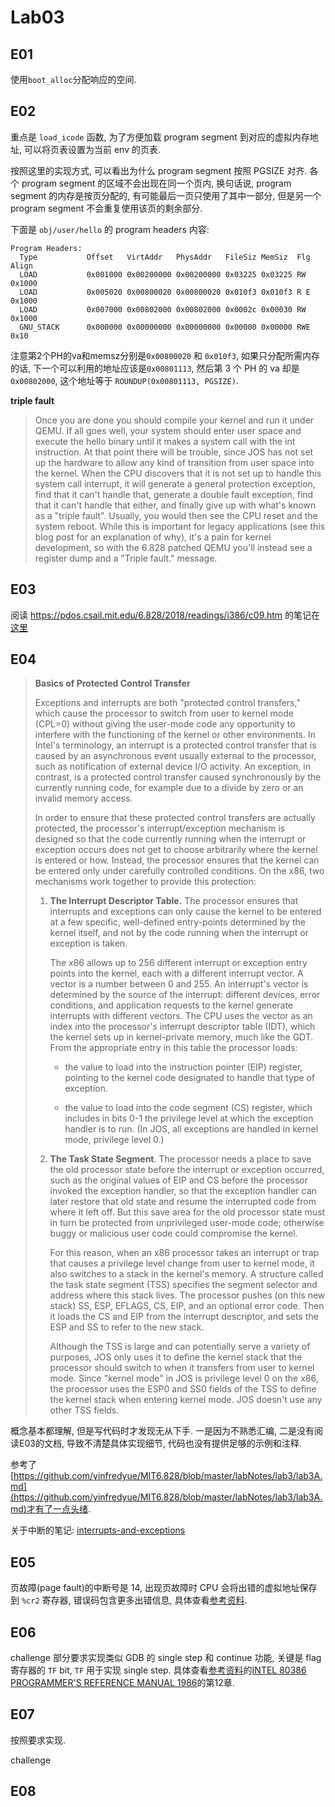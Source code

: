 # Lab03

## E01

使用`boot_alloc`分配响应的空间.

## E02

重点是 `load_icode` 函数, 为了方便加载 program segment 到对应的虚拟内存地址, 可以将页表设置为当前 env 的页表.

按照这里的实现方式, 可以看出为什么 program segment 按照 PGSIZE 对齐. 各个 program segment 的区域不会出现在同一个页内, 换句话说, program segment 的内存是按页分配的, 有可能最后一页只使用了其中一部分, 但是另一个 program segment 不会重复使用该页的剩余部分.

下面是 `obj/user/hello` 的 program headers 内容:

```
Program Headers:
  Type           Offset   VirtAddr   PhysAddr   FileSiz MemSiz  Flg Align
  LOAD           0x001000 0x00200000 0x00200000 0x03225 0x03225 RW  0x1000
  LOAD           0x005020 0x00800020 0x00800020 0x010f3 0x010f3 R E 0x1000
  LOAD           0x007000 0x00802000 0x00802000 0x0002c 0x00030 RW  0x1000
  GNU_STACK      0x000000 0x00000000 0x00000000 0x00000 0x00000 RWE 0x10
```

注意第2个PH的va和memsz分别是`0x00800020` 和 `0x010f3`, 如果只分配所需内存的话, 下一个可以利用的地址应该是`0x00801113`, 然后第 3 个 PH 的 va 却是 `0x00802000`, 这个地址等于 `ROUNDUP(0x00801113, PGSIZE)`.

**triple fault**

>Once you are done you should compile your kernel and run it under QEMU. If all goes well, your system should enter user space and execute the hello binary until it makes a system call with the int instruction. At that point there will be trouble, since JOS has not set up the hardware to allow any kind of transition from user space into the kernel. When the CPU discovers that it is not set up to handle this system call interrupt, it will generate a general protection exception, find that it can't handle that, generate a double fault exception, find that it can't handle that either, and finally give up with what's known as a "triple fault". Usually, you would then see the CPU reset and the system reboot. While this is important for legacy applications (see this blog post for an explanation of why), it's a pain for kernel development, so with the 6.828 patched QEMU you'll instead see a register dump and a "Triple fault." message. 

## E03

阅读 https://pdos.csail.mit.edu/6.828/2018/readings/i386/c09.htm 的笔记在[这里](./interrupts-and-exceptions.md)

## E04

> **Basics of Protected Control Transfer**
>
> Exceptions and interrupts are both "protected control transfers," which cause the processor to switch from user to kernel mode (CPL=0) without giving the user-mode code any opportunity to interfere with the functioning of the kernel or other environments. In Intel's terminology, an interrupt is a protected control transfer that is caused by an asynchronous event usually external to the processor, such as notification of external device I/O activity. An exception, in contrast, is a protected control transfer caused synchronously by the currently running code, for example due to a divide by zero or an invalid memory access.
>
> In order to ensure that these protected control transfers are actually protected, the processor's interrupt/exception mechanism is designed so that the code currently running when the interrupt or exception occurs does not get to choose arbitrarily where the kernel is entered or how. Instead, the processor ensures that the kernel can be entered only under carefully controlled conditions. On the x86, two mechanisms work together to provide this protection:
>  
> 1. **The Interrupt Descriptor Table.** The processor ensures that interrupts and exceptions can only cause the kernel to be entered at a few specific, well-defined entry-points determined by the kernel itself, and not by the code running when the interrupt or exception is taken.
>
>    The x86 allows up to 256 different interrupt or exception entry points into the kernel, each with a different interrupt vector. A vector is a number between 0 and 255. An interrupt's vector is determined by the source of the interrupt: different devices, error conditions, and application requests to the kernel generate interrupts with different vectors. The CPU uses the vector as an index into the processor's interrupt descriptor table (IDT), which the kernel sets up in kernel-private memory, much like the GDT. From the appropriate entry in this table the processor loads:
>
>     - the value to load into the instruction pointer (EIP) register, pointing to the kernel code designated to handle that type of exception.
>  
>     - the value to load into the code segment (CS) register, which includes in bits 0-1 the privilege level at which the exception handler is to run. (In JOS, all exceptions are handled in kernel mode, privilege level 0.)
>
> 2. **The Task State Segment**. The processor needs a place to save the old processor state before the interrupt or exception occurred, such as the original values of EIP and CS before the processor invoked the exception handler, so that the exception handler can later restore that old state and resume the interrupted code from where it left off. But this save area for the old processor state must in turn be protected from unprivileged user-mode code; otherwise buggy or malicious user code could compromise the kernel.
>    
>    For this reason, when an x86 processor takes an interrupt or trap that causes a privilege level change from user to kernel mode, it also switches to a stack in the kernel's memory. A structure called the task state segment (TSS) specifies the segment selector and address where this stack lives. The processor pushes (on this new stack) SS, ESP, EFLAGS, CS, EIP, and an optional error code. Then it loads the CS and EIP from the interrupt descriptor, and sets the ESP and SS to refer to the new stack.
>  
>    Although the TSS is large and can potentially serve a variety of purposes, JOS only uses it to define the kernel stack that the processor should switch to when it transfers from user to kernel mode. Since "kernel mode" in JOS is privilege level 0 on the x86, the processor uses the ESP0 and SS0 fields of the TSS to define the kernel stack when entering kernel mode. JOS doesn't use any other TSS fields.

概念基本都理解, 但是写代码时才发现无从下手. 一是因为不熟悉汇编, 二是没有阅读E03的文档, 导致不清楚具体实现细节, 代码也没有提供足够的示例和注释.

参考了[https://github.com/yinfredyue/MIT6.828/blob/master/labNotes/lab3/lab3A.md](https://github.com/yinfredyue/MIT6.828/blob/master/labNotes/lab3/lab3A.md)才有了一点头绪.

关于中断的笔记: [interrupts-and-exceptions](interrupts-and-exceptions.md)

## E05

页故障(page fault)的中断号是 14, 出现页故障时 CPU 会将出错的虚拟地址保存到 `%cr2` 寄存器, 错误码包含更多出错信息, 具体查看[参考资料](./reference.md).

## E06

challenge 部分要求实现类似 GDB 的 single step 和 continue 功能, 关键是 flag 寄存器的 `TF` bit, `TF` 用于实现 single step. 具体查看[参考资料](./reference.md)的[INTEL 80386 PROGRAMMER'S REFERENCE MANUAL 1986]()的第12章.

## E07

按照要求实现.

challenge

## E08




